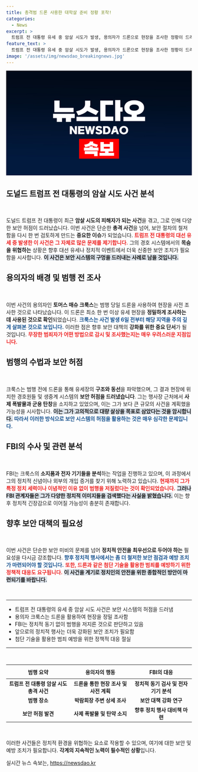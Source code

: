 ```yaml
---
title: 총격범 드론 사용한 대학살 준비 정황 포착!
categories:
  - News
excerpt: >
  트럼프 전 대통령 유세 중 암살 시도가 발생, 용의자가 드론으로 현장을 조사한 정황이 드러났다. 그의 차량에서 발견된 폭발물과 총알, 방탄 조끼는 더 큰 범행 의도를 시사하며 보안 허점 문제를 다시 조명하고 있다.
feature_text: >
  트럼프 전 대통령 유세 중 암살 시도가 발생, 용의자가 드론으로 현장을 조사한 정황이 드러났다. 그의 차량에서 발견된 폭발물과 총알, 방탄 조끼는 더 큰 범행 의도를 시사하며 보안 허점 문제를 다시 조명하고 있다.
image: '/assets/img/newsdao_breakingnews.jpg'
---
```


<p><img src="/assets/img/newsdao_breakingnews.jpg" alt="koreaapp 속보" /></p>

<h2 data-ke-size="size26">도널드 트럼프 전 대통령의 암살 시도 사건 분석</h2>

<p data-ke-size="size16">&nbsp;</p>

<p>도널드 트럼프 전 대통령이 최근 <strong>암살 시도의 피해자가 되는 사건</strong>을 겪고, 그로 인해 다양한 보안 허점이 드러났습니다. 이번 사건은 단순한 <strong>총격 사건</strong>을 넘어, 보안 절차의 철저함을 다시 한 번 검토하게 만드는 <strong>중요한 이슈</strong>가 되었습니다. <b><span style="color: #ee2323;">트럼프 전 대통령의 대선 유세 중 발생한 이 사건은 그 자체로 많은 문제를 제기합니다.</span></b> 그의 경호 시스템에서의 <strong>목숨을 위협하는</strong> 상황은 향후 대선 유세나 정치적 이벤트에서 더욱 신중한 보안 조치가 필요함을 시사합니다. <b><span style="background-color: #21538527;">이 사건은 보안 시스템의 구멍을 드러내는 사례로 남을 것입니다.</span></b></p>

<h2 data-ke-size="size26">용의자의 배경 및 범행 전 조사</h2>

<p data-ke-size="size16">&nbsp;</p>

<p>이번 사건의 용의자인 <strong>토머스 매슈 크룩스</strong>는 범행 당일 드론을 사용하여 현장을 사전 조사한 것으로 나타났습니다. 이 드론은 최소 한 번 이상 유세 현장을 <strong>정밀하게 조사하는 데 사용된 것으로 확인</strong>되었습니다. <b><span style="color: #1a5490;">크룩스는 사건 발생 6일 전부터 해당 지역을 주의 깊게 살펴본 것으로 보입니다.</span></b> 이러한 점은 향후 보안 대책의 <strong>강화를 위한 중요 단서</strong>가 될 것입니다. <b><span style="color: #ee2323;">무장한 범죄자가 어떤 방법으로 감시 및 조사했는지는 매우 우려스러운 지점입니다.</span></b></p>

<h2 data-ke-size="size26">범행의 수법과 보안 허점</h2>

<p data-ke-size="size16">&nbsp;</p>

<p>크룩스는 범행 전에 드론을 통해 유세장의 <strong>구조와 동선</strong>을 파악했으며, 그 결과 현장에 위치한 경호원들 및 생중계 시스템의 <strong>보안 허점을 드러냈습니다</strong>. 그는 행사장 근처에서 <strong>사제 폭발물과 군용 탄창</strong>을 소지하고 있었으며, 이는 그가 보다 큰 규모의 사건을 계획했을 가능성을 시사합니다. <b><span style="background-color: #21538527;">이는 그가 고의적으로 대량 살상을 목표로 삼았다는 것을 암시합니다.</span></b> <b><span style="color: #1a5490;">따라서 이러한 방식으로 보안 시스템의 허점을 활용하는 것은 매우 심각한 문제입니다.</span></b></p>

<h2 data-ke-size="size26">FBI의 수사 및 관련 분석</h2>

<p data-ke-size="size16">&nbsp;</p>

<p>FBI는 크룩스의 <strong>소지품과 전자 기기들을 분석</strong>하는 작업을 진행하고 있으며, 이 과정에서 그의 정치적 신념이나 외부의 개입 증거를 찾기 위해 노력하고 있습니다. <b><span style="color: #ee2323;">현재까지 그가 특정 정치 세력이나 이념적인 이유 없이 범행을 저질렀다는 것이 확인되었습니다.</span></b> <b><span style="background-color: #21538527;">그러나 FBI 관계자들은 그가 다양한 정치적 이미지들을 검색했다는 사실을 밝혔습니다.</span></b> 이는 향후 정치적 긴장감으로 이어질 가능성이 충분히 존재합니다.</p>

<h2 data-ke-size="size26">향후 보안 대책의 필요성</h2>

<p data-ke-size="size16">&nbsp;</p>

<p>이번 사건은 단순한 보안 미비의 문제를 넘어 <strong>정치적 안전을 최우선으로 두어야 하는</strong> 필요성을 다시금 강조합니다. <b><span style="color: #1a5490;">향후 정치적 행사에서는 좀 더 철저한 보안 점검과 예방 조치가 마련되어야 할 것입니다.</span></b> <b><span style="color: #ee2323;">또한, 드론과 같은 첨단 기술을 활용한 범죄를 예방하기 위한 정책적 대응도 요구됩니다.</span></b> <b><span style="background-color: #21538527;">이 사건을 계기로 정치인의 안전을 위한 종합적인 방안이 마련되기를 바랍니다.</span></b> </p>

<p data-ke-size="size16">&nbsp;</p> 

<hr>

<ul>
<li>트럼프 전 대통령의 유세 중 암살 시도 사건은 보안 시스템의 허점을 드러냄</li>
<li>용의자 크룩스는 드론을 활용하여 현장을 정밀 조사함</li>
<li>FBI는 정치적 동기 없이 범행을 저지른 것으로 판단하고 있음</li>
<li>앞으로의 정치적 행사는 더욱 강화된 보안 조치가 필요함</li>
<li>첨단 기술을 활용한 범죄 예방을 위한 정책적 대응 절실</li>
</ul>

<hr>

<p data-ke-size="size16">&nbsp;</p>

<table style="width: 100%; border-collapse: collapse;">
<thead>
<tr>
<th style="text-align: center; height: 30px;"><b>범행 요약</b></th>
<th style="text-align: center; height: 30px;"><b>용의자의 행동</b></th>
<th style="text-align: center; height: 30px;"><b>FBI의 대응</b></th>
</tr>
</thead>
<tbody>
<tr>
<td style="text-align: center; height: 17px;"><b>트럼프 전 대통령 암살 시도 총격 사건</b></td>
<td style="text-align: center; height: 17px;"><b>드론을 통한 현장 조사 및 사전 계획</b></td>
<td style="text-align: center; height: 17px;"><b>정치적 동기 검사 및 전자 기기 분석</b></td>
</tr>
<tr>
<td style="text-align: center; height: 17px;"><b>범행 장소</b></td>
<td style="text-align: center; height: 17px;"><b>박람회장 주변 상세 조사</b></td>
<td style="text-align: center; height: 17px;"><b>보안 대책 강화 연구</b></td>
</tr>
<tr>
<td style="text-align: center; height: 17px;"><b>보안 허점 발견</b></td>
<td style="text-align: center; height: 17px;"><b>사제 폭발물 및 탄약 소지</b></td>
<td style="text-align: center; height: 17px;"><b>향후 정치 행사 대비책 마련</b></td>
</tr>
</tbody>
</table>

<p data-ke-size="size16">&nbsp;</p> 

<p>이러한 사건들은 정치적 환경을 위협하는 요소로 작용할 수 있으며, 여기에 대한 보안 및 예방 조치가 필요합니다. <strong>각계의 지속적인 노력이 필수적인 상황</strong>입니다.</p>
실시간 뉴스 속보는, <a href="https://newsdao.kr" rel="dofollow">https://newsdao.kr</a>


